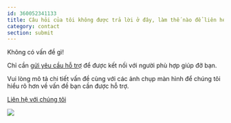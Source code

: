 ```yaml
---
id: 360052341133
title: Câu hỏi của tôi không được trả lời ở đây, làm thế nào để liên hệ với bộ phận hỗ trợ?
category: contact 
section: submit
---
```

Không có vấn đề gì!

Chỉ cần [gửi yêu cầu hỗ trợ](https://help.studycat.com/hc/en-gb/requests/new) để được kết nối với người phù hợp giúp đỡ bạn.

Vui lòng mô tả chi tiết vấn đề cùng với các ảnh chụp màn hình để chúng tôi hiểu rõ hơn về vấn đề bạn cần được hỗ trợ.

[Liên hệ với chúng tôi](https://help.studycat.com/hc/en-gb/requests/new)

 ![](https://help.studycat.com/hc/article_attachments/31662880176025)


